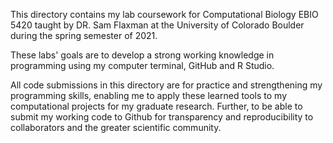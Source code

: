 This directory contains my lab coursework for Computational Biology EBIO 5420 taught by DR. Sam Flaxman at the University of Colorado Boulder during the spring semester of 2021.

These labs' goals are to develop a strong working knowledge in programming using my computer terminal, GitHub and R Studio. 

All code submissions in this directory are for practice and strengthening my programming skills, enabling me to apply these learned tools to my computational projects for my graduate research. Further, to be able to submit my working code to Github for transparency and reproducibility to collaborators and the greater scientific community.